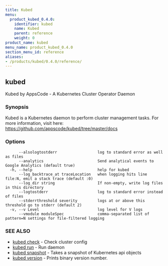 ```yaml
---
title: Kubed
menu:
  product_kubed_0.4.0:
    identifier: kubed
    name: Kubed
    parent: reference
    weight: 0
product_name: kubed
menu_name: product_kubed_0.4.0
section_menu_id: reference
aliases:
- /products/kubed/0.4.0/reference/
---
```


## kubed

Kubed by AppsCode - A Kubernetes Cluster Operator Daemon

### Synopsis

Kubed is a Kubernetes daemon to perform cluster management tasks. For more information, visit here: https://github.com/appscode/kubed/tree/master/docs

### Options

```
      --alsologtostderr                  log to standard error as well as files
      --analytics                        Send analytical events to Google Analytics (default true)
  -h, --help                             help for kubed
      --log_backtrace_at traceLocation   when logging hits line file:N, emit a stack trace (default :0)
      --log_dir string                   If non-empty, write log files in this directory
      --logtostderr                      log to standard error instead of files
      --stderrthreshold severity         logs at or above this threshold go to stderr (default 2)
  -v, --v Level                          log level for V logs
      --vmodule moduleSpec               comma-separated list of pattern=N settings for file-filtered logging
```

### SEE ALSO

* [kubed check](/products/kubed/0.4.0/reference/kubed_check)	 - Check cluster config
* [kubed run](/products/kubed/0.4.0/reference/kubed_run)	 - Run daemon
* [kubed snapshot](/products/kubed/0.4.0/reference/kubed_snapshot)	 - Takes a snapshot of Kubernetes api objects
* [kubed version](/products/kubed/0.4.0/reference/kubed_version)	 - Prints binary version number.

